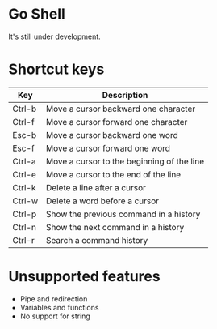 # Go Shell

It's still under development.

# Shortcut keys

| Key | Description |
| --- | ---- |
| Ctrl-b | Move a cursor backward one character |
| Ctrl-f | Move a cursor forward one character |
| Esc-b | Move a cursor backward one word|
| Esc-f | Move a cursor forward one word|
| Ctrl-a | Move a cursor to the beginning of the line |
| Ctrl-e | Move a cursor to the end of the line |
| Ctrl-k | Delete a line after a cursor |
| Ctrl-w | Delete a word before a cursor |
| Ctrl-p | Show the previous command in a history |
| Ctrl-n | Show the next command in a history |
| Ctrl-r | Search a command history |


# Unsupported features

- Pipe and redirection
- Variables and functions
- No support for string
